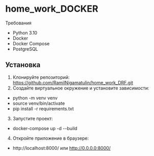 # home_work_DOCKER

Требования

- Python 3.10
- Docker
- Docker Compose
- PostgreSQL

## Установка

1. Клонируйте репозиторий:
  https://github.com/RamilNigamatulin/home_work_DRF.git
2. Создайте виртуальное окружение и установите зависимости:
  - python -m venv venv
  - source venv/bin/activate
  - pip install -r requirements.txt
3. Запустите проект:
  - docker-compose up -d --build
4. Откройте приложение в браузере:
  - http://localhost:8000/ или http://0.0.0.0:8000/
